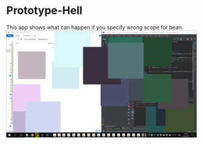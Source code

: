 # Prototype-Hell
This app shows what can happen if you specify wrong scope for bean.
![readme image](readme.png?raw=true)